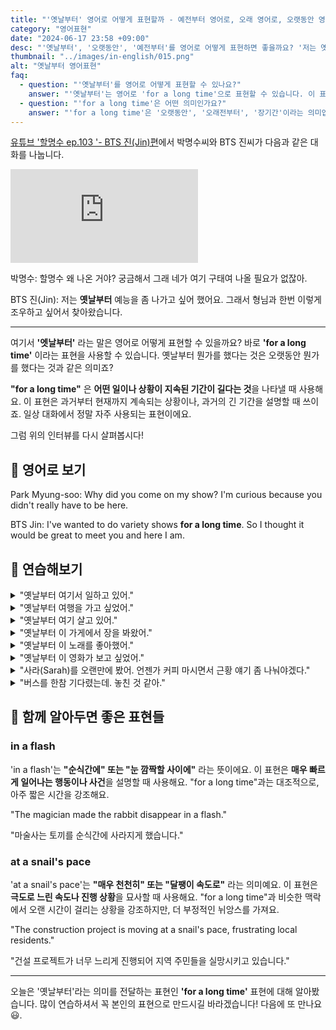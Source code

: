 ```yaml
---
title: "'옛날부터' 영어로 어떻게 표현할까 - 예전부터 영어로, 오래 영어로, 오랫동안 영어로"
category: "영어표현"
date: "2024-06-17 23:58 +09:00"
desc: "'옛날부터', '오랫동안', '예전부터'를 영어로 어떻게 표현하면 좋을까요? '저는 옛날부터 예능을 하고 싶었어요', '형님과의 만남을 오랫동안 기대했어요' 등을 영어로 표현하는 법을 배워봅시다. 다양한 예문을 통해서 연습하고 본인의 표현으로 만들어 보세요."
thumbnail: "../images/in-english/015.png"
alt: "옛날부터 영어표현"
faq:
  - question: "'옛날부터'를 영어로 어떻게 표현할 수 있나요?"
    answer: "'옛날부터'는 영어로 'for a long time'으로 표현할 수 있습니다. 이 표현은 '오랫동안', '오래전부터'라는 의미를 전달하며, 과거부터 현재까지 지속된 상황이나 행동을 설명할 때 사용합니다."
  - question: "'for a long time'은 어떤 의미인가요?"
    answer: "'for a long time'은 '오랫동안', '오래전부터', '장기간'이라는 의미입니다. 이 표현은 어떤 행동이나 상태가 과거부터 현재까지 계속되어 왔음을 나타낼 때 사용됩니다. 한국어의 '옛날부터', '오래전부터', '오랫동안' 등의 표현과 비슷한 의미로 사용될 수 있습니다."
---
```


[유튜브 '할명수 ep.103 '- BTS 진(Jin)편](https://www.youtube.com/watch?v=5ap6OHx8Qlw&t=169s)에서 박명수씨와 BTS 진씨가 다음과 같은 대화를 나눕니다.

<iframe class="youtube" src="https://www.youtube.com/embed/5ap6OHx8Qlw?si=d8mgmKwljRhXbJFX&amp;start=169" title="YouTube video player" frameborder="0" allow="accelerometer; autoplay; clipboard-write; encrypted-media; gyroscope; picture-in-picture; web-share" referrerpolicy="strict-origin-when-cross-origin" allowfullscreen></iframe>

박명수: 할명수 왜 나온 거야? 궁금해서 그래 네가 여기 구태여 나올 필요가 없잖아.

BTS 진(Jin): 저는 **옛날부터** 예능을 좀 나가고 싶어 했어요. 그래서 형님과 한번 이렇게 조우하고 싶어서 찾아왔습니다.

---

여기서 **'엣날부터'** 라는 말은 영어로 어떻게 표현할 수 있을까요? 바로 **'for a long time'** 이라는 표현을 사용할 수 있습니다. 옛날부터 뭔가를 했다는 것은 오랫동안 뭔가를 했다는 것과 같은 의미죠?

**"for a long time"** 은 **어떤 일이나 상황이 지속된 기간이 길다는 것**을 나타낼 때 사용해요. 이 표현은 과거부터 현재까지 계속되는 상황이나, 과거의 긴 기간을 설명할 때 쓰이죠. 일상 대화에서 정말 자주 사용되는 표현이에요.

그럼 위의 인터뷰를 다시 살펴봅시다!

<script async src="https://pagead2.googlesyndication.com/pagead/js/adsbygoogle.js?client=ca-pub-1465612013356152"
     crossorigin="anonymous"></script>
<!-- engple-horizontal-ad -->

<ins class="adsbygoogle"
     style="display:block"
     data-ad-client="ca-pub-1465612013356152"
     data-ad-slot="2106896038"
     data-ad-format="auto"
     data-full-width-responsive="true"></ins>

<script>
     (adsbygoogle = window.adsbygoogle || []).push({});
</script>

## 📖 영어로 보기

Park Myung-soo: Why did you come on my show? I'm curious because you didn't really have to be here.

BTS Jin: I've wanted to do variety shows **for a long time**. So I thought it would be great to meet you and here I am.

## 💬 연습해보기

<details>
<summary>"옛날부터 여기서 일하고 있어."</summary>
<span>"I've been working here for a long time."</span>
</details>

<details>
<summary>"옛날부터 여행을 가고 싶었어."</summary>
<span>"I've wanted to travel for a long time."</span>
</details>

<details>
<summary>"옛날부터 여기 살고 있어."</summary>
<span>"I've been living here for a long time."</span>
</details>

<details>
<summary>"옛날부터 이 가게에서 장을 봐왔어."</summary>
<span>"I've been shopping at this store for a long time."</span>
</details>

<details>
<summary>"옛날부터 이 노래를 좋아했어."</summary>
<span>"I've liked this song for a long time."</span>
</details>

<details>
<summary>"옛날부터 이 영화가 보고 싶었어."</summary>
<span>"I've wanted to watch this movie for a long time."</span>
</details>

<details>
<summary>"사라(Sarah)를 오랜만에 봤어. 언젠가 커피 마시면서 근황 얘기 좀 나눠야겠다."</summary>
<span>"I haven't seen Sarah for a long time. We should catch up over coffee sometime."</span>
</details>

<details>
<summary>"버스를 한참 기다렸는데. 놓친 것 같아."</summary>
<span>"I've been waiting for the bus for a long time. I think I missed it."</span>
</details>

## 🤝 함께 알아두면 좋은 표현들

### in a flash

'in a flash'는 **"순식간에" 또는 "눈 깜짝할 사이에"** 라는 뜻이에요. 이 표현은 **매우 빠르게 일어나는 행동이나 사건**을 설명할 때 사용해요. "for a long time"과는 대조적으로, 아주 짧은 시간을 강조해요.

"The magician made the rabbit disappear in a flash."

"마술사는 토끼를 순식간에 사라지게 했습니다."

### at a snail's pace

'at a snail's pace'는 **"매우 천천히" 또는 "달팽이 속도로"** 라는 의미예요. 이 표현은 **극도로 느린 속도나 진행 상황**을 묘사할 때 사용해요. "for a long time"과 비슷한 맥락에서 오랜 시간이 걸리는 상황을 강조하지만, 더 부정적인 뉘앙스를 가져요.

"The construction project is moving at a snail's pace, frustrating local residents."

"건설 프로젝트가 너무 느리게 진행되어 지역 주민들을 실망시키고 있습니다."

---

오늘은 '옛날부터'라는 의미를 전달하는 표현인 **'for a long time'** 표현에 대해 알아봤습니다. 많이 연습하셔서 꼭 본인의 표현으로 만드시길 바라겠습니다! 다음에 또 만나요 😃.
